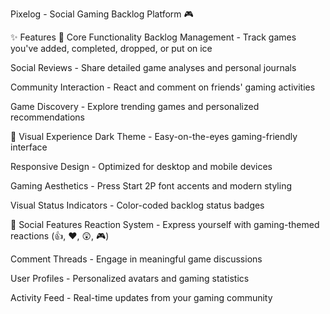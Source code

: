 Pixelog - Social Gaming Backlog Platform 🎮

✨ Features
🎯 Core Functionality
Backlog Management - Track games you've added, completed, dropped, or put on ice

Social Reviews - Share detailed game analyses and personal journals

Community Interaction - React and comment on friends' gaming activities

Game Discovery - Explore trending games and personalized recommendations

🎨 Visual Experience
Dark Theme - Easy-on-the-eyes gaming-friendly interface

Responsive Design - Optimized for desktop and mobile devices

Gaming Aesthetics - Press Start 2P font accents and modern styling

Visual Status Indicators - Color-coded backlog status badges

📱 Social Features
Reaction System - Express yourself with gaming-themed reactions (👍, ❤️, 😲, 🎮)

Comment Threads - Engage in meaningful game discussions

User Profiles - Personalized avatars and gaming statistics

Activity Feed - Real-time updates from your gaming community